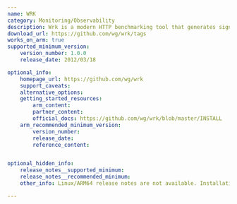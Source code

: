 ```yaml
---
name: WRK
category: Monitoring/Observability
description: Wrk is a modern HTTP benchmarking tool that generates significant load on web servers to evaluate their performance. It features a multi-threaded design and customizable request patterns, making it ideal for stress testing and analyzing server responses.
download_url: https://github.com/wg/wrk/tags
works_on_arm: true
supported_minimum_version:
    version_number: 1.0.0
    release_date: 2012/03/18

optional_info:
    homepage_url: https://github.com/wg/wrk
    support_caveats:
    alternative_options:
    getting_started_resources:
        arm_content:
        partner_content:
        official_docs: https://github.com/wg/wrk/blob/master/INSTALL
    arm_recommended_minimum_version:
        version_number:
        release_date:
        reference_content:


optional_hidden_info:
    release_notes__supported_minimum:
    release_notes__recommended_minimum:
    other_info: Linux/ARM64 release notes are not available. Installation and testing are done manually using the released tar [file](https://github.com/wg/wrk/releases/tag/1.0.0).

---
```

